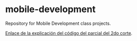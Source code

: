 # mobile-development
Repository for Mobile Development class projects.

[Enlace de la explicación del código del parcial del 2do corte](https://youtu.be/lNpEA273_VU).
